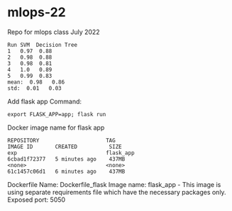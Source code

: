 # mlops-22
Repo for mlops class July 2022
```
Run SVM  Decision Tree
1   0.97  0.88
2   0.98  0.88
3   0.98  0.81
4   1.0   0.89
5   0.99  0.83
mean:  0.98   0.86
std:  0.01   0.03
```

Add flask app
Command:

```
export FLASK_APP=app; flask run
```

Docker image name for flask app

```
REPOSITORY                     TAG                                IMAGE ID       CREATED          SIZE
exp                            flask_app                          6cbad1f72377   5 minutes ago    437MB
<none>                         <none>                             61c1457c06d1   6 minutes ago    437MB
```

Dockerfile Name: Dockerfile_flask
Image name: flask_app - This image is using separate requirements file which have the necessary packages only.
Exposed port: 5050

